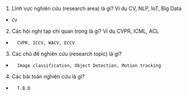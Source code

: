 1. Lĩnh vực nghiên cứu (research area) là gì? Ví dụ CV, NLP, IoT, Big Data
-     CV

2. Các hội nghị tạp chí quan trọng là gì? Ví dụ CVPR, ICML, ACL
  -       CVPR, ICCV, WACV, ECCV

3. Các chủ đề nghiên cứu (research topic) là gì?
-       Image classification, Object Detection, Motion tracking

4. Các bài toán nghiên cứu là gì?
-       T.B.D
